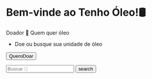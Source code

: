 <h1>Bem-vinde ao Tenho Óleo!🛢️</h1>

Doador 🤝 Quem quer óleo

- Doe ou busque sua unidade de óleo


<button type="button" class="btn btn-primary">QueroDoar</button>
    
<div class="topnav">
  <input type="text" placeholder="Buscar 🔎 ">
  <button type="button" class="btn btn-outline-primary">search</button>
</div>
<!-- <center><div class="card" style="width: 40rem;"></center>
  <div class="card-header">
    <center><h5>Unidades de óleo disponíveis para coleta</h5></center>
  </div>
  <table class="card-table table">
    <thead>
      <tr>
        <th scope="col"><center>Volume (l)</center></th>
        <th scope="col"><center>Bairro</center></th>
        <th scope="col"><center>Doador 🔗 </center></th>
      </tr>
    </thead>
    <tbody>
      <tr>
        <td><center>2</center></td>
        <td><center>Vila Mariana</center></td>
        <td><center><a href="http://0.0.0.0:5001/signup"><span style="color:blue">Augustinho</a></center></span></td>
      </tr>
      <tr>
        <td><center>1.5</center></td>
        <td><center>Vila Mariana</center></td>
        <td><center><a href="http://0.0.0.0:5001/signup"><span style="color:blue">Lineuzinho</a></center></span></td> 
      </tr>
      <tr>
        <td><center>1</center></td>
        <td><center>Vila Mariana</center></td>
        <td><center><a href="http://0.0.0.0:5001/page/portfolio"><span style="color:blue">Dona Nenê</a></center></span></td>  
      </tr> 
    </tbody>
  </table>
</div> -->